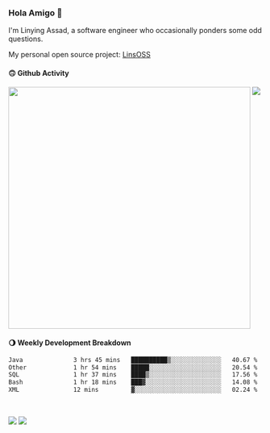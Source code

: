 ### Hola Amigo 🤣   

I'm Linying Assad, a software engineer who occasionally ponders some odd questions.  

My personal open source project: [LinsOSS](https://github.com/linsoss)
 
#### 🙃 Github Activity 
<div>
  <img src="https://github-readme-stats.vercel.app/api?username=al-assad&show_icons=true" align="top" style="display: inline-block;" width="480"/>
  <img src="https://github-readme-stats.vercel.app/api/top-langs/?username=al-assad&hide=css,html&langs_count=8&layout=compact" align="top" style="display: inline-block;"/>
</div>

#### 🌖 Weekly Development Breakdown
<!--START_SECTION:waka-->

```txt
Java              3 hrs 45 mins   ██████████▒░░░░░░░░░░░░░░   40.67 %
Other             1 hr 54 mins    █████░░░░░░░░░░░░░░░░░░░░   20.54 %
SQL               1 hr 37 mins    ████▒░░░░░░░░░░░░░░░░░░░░   17.56 %
Bash              1 hr 18 mins    ███▓░░░░░░░░░░░░░░░░░░░░░   14.08 %
XML               12 mins         ▓░░░░░░░░░░░░░░░░░░░░░░░░   02.24 %
```

<!--END_SECTION:waka-->

<br>

<a href="https://twitter.com/assad_lin"><img src="https://img.shields.io/badge/Twitter-@assad__lin-blue?style=flat&logo=twitter" /></a>
<a href="https://al-assad.github.io"><img src="https://img.shields.io/badge/Blogs-Linying_Assad's_Blog-yellow?style=flat&logo=github" /></a>

